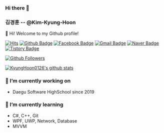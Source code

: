 ### Hi there 👋

<!--
**KyungHoon0126/KyungHoon0126** is a ✨ _special_ ✨ repository because its `README.md` (this file) appears on your GitHub profile.

Here are some ideas to get you started:

- 🔭 I’m currently working on ...
- 🌱 I’m currently learning ...
- 👯 I’m looking to collaborate on ...
- 🤔 I’m looking for help with ...
- 💬 Ask me about ...
- 📫 How to reach me: ...
- 😄 Pronouns: ...
- ⚡ Fun fact: ...
-->

### 김경훈 -- @Kim-Kyung-Hoon

👋 Hi! Welcome to my Github profile!

[![Hits](https://hits.seeyoufarm.com/api/count/incr/badge.svg?url=https%3A%2F%2Fgithub.com%2FKyungHoon0126)](https://hits.seeyoufarm.com)
[![Github Badge](https://img.shields.io/badge/-Github-000?style=flat-square&logo=Github&logoColor=white&link=https://github.com/KyungHoon0126)](https://github.com/KyungHoon0126)
[![Facebook Badge](https://img.shields.io/badge/facebook-1877f2?style=flat-square&logo=facebook&logoColor=white&link=https://www.facebook.com/profile.php?id=100013173097387)](https://www.facebook.com/profile.php?id=100013173097387)
[![Gmail Badge](https://img.shields.io/badge/-Gmail-c14438?style=flat-square&logo=Gmail&logoColor=white&link=mailto:kkh03kkh@gmail.com)](mailto:kkh03kkhgmail.com)
[![Naver Badge](https://img.shields.io/badge/-NAVER-green?style=flat-square&link=https://blog.naver.com/kkh03kkh)](https://blog.naver.com/kkh03kkh)
[![Tistory Badge](https://img.shields.io/badge/-Tistory-orange?style=flat-square&link=http://devkyunghoon.tistory.com/)](http://devkyunghoon.tistory.com/)

[![Github Followers](https://img.shields.io/github/followers/KyungHoon0126?color=06d6a0&label=Github%20Followers&style=for-the-badge)](https://github.com/KyungHoon0126?tab=followers)

[![KyungHoon0126's github stats](https://github-readme-stats.vercel.app/api?username=KyungHoon0126&show_icons=true&hide_border=true)](https://github.com/KyungHoon0126)

### 🔭 I’m currently working on
- Daegu Software HighSchool since 2019

### 🌱 I’m currently learning
- C#, C++, Git
- WPF, UWP, Network, Database
- MVVM
